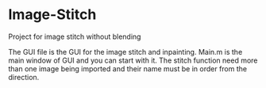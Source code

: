 # Image-Stitch
Project for image stitch without blending

The GUI file is the GUI for the image stitch and inpainting. Main.m is the main window of GUI and you can start with it. The stitch function need more than one image being imported and their name must be in order from the direction. 
